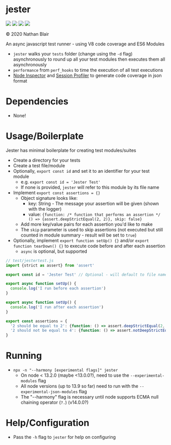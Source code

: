 # jester
[![](https://github.com/sonicoriginalsoftware/jester/workflows/deploy/badge.svg?job=test)](https://github.com/sonicoriginalsoftware/jester/actions)
[![](https://github.com/sonicoriginalsoftware/jester/workflows/deploy/badge.svg?job=coverage)](https://github.com/sonicoriginalsoftware/jester/actions)
[![](https://github.com/sonicoriginalsoftware/jester/workflows/deploy/badge.svg?job=publish)](https://github.com/sonicoriginalsoftware/jester/actions)
[![](https://github.com/sonicoriginalsoftware/jester/workflows/deploy/badge.svg?job=document)](https://github.com/sonicoriginalsoftware/jester/actions)

© 2020 Nathan Blair

An async javascript test runner - using V8 code coverage and ES6 Modules

* `jester` walks your `tests` folder (change using the `-d` flag) asynchronously to round up all your test modules then executes them all asynchronously
* `performance` from `perf_hooks` to time the execution of all test executions
* [Node Inspector](https://nodejs.org/api/inspector.html#inspector_class_inspector_session) and [Session Profiler](https://chromedevtools.github.io/devtools-protocol/v8/Profiler) to generate code coverage in json format

# Dependencies
- None!

# Usage/Boilerplate
Jester has minimal boilerplate for creating test modules/suites
- Create a directory for your tests
- Create a test file/module
- Optionally, `export const id` and set it to an identifier for your test module
    - e.g. `export const id = 'Jester Test'`
    - If none is provided, `jester` will refer to this module by its file name
- Implement `export const assertions = {}`
    - Object signature looks like:
        - key: String - The message your assertion will be given (shown with the logger)
        - value: `{function: /* function that performs an assertion */ () => {assert.deepStrictEqual(2, 2)}, skip: false}`
    - Add more key/value pairs for each assertion you'd like to make
    - The `skip` parameter is used to skip assertions (not executed but still counted in module summary - result will be set to `true`)
- Optionally, implement `export function setUp() {}` and/or `export function tearDown() {}` to execute code before and after each assertion
    - `async` is optional, but supported

```javascript
// test/jestertest.js
import {strict as assert} from 'assert'

export const id = 'Jester Test' // Optional - will default to file name if not present

export async function setUp() {
  console.log('I run before each assertion')
}

export async function setUp() {
  console.log('I run after each assertion')
}

export const assertions = {
  '2 should be equal to 2': {function: () => assert.deepStrictEqual(2, 2), skip: false},
  '2 should not be equal to 4': {function: () => assert.notDeepStrictEqual(2, 4), skip: false}
}
```

# Running
- `npx -n "--harmony [experimental flags]" jester`
  - On node < 13.2.0 (maybe <13.0.0?), need to use the `--experimental-modules` flag
  - All node versions (up to 13.9 so far) need to run with the `--experimental-json-modules` flag
  - The "--harmony" flag is necessary until node supports ECMA null chaining operator (`?.`) (v14.0.0?)

# Help/Configuration
- Pass the `-h` flag to `jester` for help on configuring
